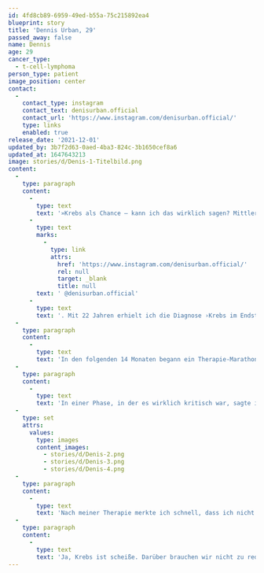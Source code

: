 ```yaml
---
id: 4fd8cb89-6959-49ed-b55a-75c215892ea4
blueprint: story
title: 'Dennis Urban, 29'
passed_away: false
name: Dennis
age: 29
cancer_type:
  - t-cell-lymphoma
person_type: patient
image_position: center
contact:
  -
    contact_type: instagram
    contact_text: denisurban.official
    contact_url: 'https://www.instagram.com/denisurban.official/'
    type: links
    enabled: true
release_date: '2021-12-01'
updated_by: 3b7f2d63-0aed-4ba3-824c-3b1650cef8a6
updated_at: 1647643213
image: stories/d/Denis-1-Titelbild.png
content:
  -
    type: paragraph
    content:
      -
        type: text
        text: '»Krebs als Chance – kann ich das wirklich sagen? Mittlerweile ja, aber dafür muss ich kurz ausholen. Ich bin Denis von'
      -
        type: text
        marks:
          -
            type: link
            attrs:
              href: 'https://www.instagram.com/denisurban.official/'
              rel: null
              target: _blank
              title: null
        text: ' @denisurban.official'
      -
        type: text
        text: '. Mit 22 Jahren erhielt ich die Diagnose ›Krebs im Endstadium‹. Ein 18 cm großer Tumor befand sich in meiner Brust. ›Ein paar Wochen habe ich noch zu leben‹, sagten meine Ärzte. Doch ich hatte großes Glück.'
  -
    type: paragraph
    content:
      -
        type: text
        text: 'In den folgenden 14 Monaten begann ein Therapie-Marathon für mich. 266 Tage im Krankenhaus. Eigentlich hatte ich gar keine Zeit dafür, denn ich war mitten in meinem Studium und bald standen wieder Prüfungen an. Doch wie so oft spielt das Leben anders als geplant.'
  -
    type: paragraph
    content:
      -
        type: text
        text: 'In einer Phase, in der es wirklich kritisch war, sagte ich zu meiner Mama: ›Ich will noch nicht sterben. Ich habe noch so viel vor in meinem Leben.‹ Ein Moment, der mein Leben in Zukunft stark prägen sollte. Denn diese Aussage heißt gleichzeitig auch, dass ich mein Leben bis dahin nicht so gelebt habe, wie ich es leben wollte. Niemand weiß, wie viel Zeit wir hier auf der Erde haben. Für mich ist es auch nicht mehr so wichtig. Viel wichtiger ist, wie wir diese Zeit für uns nutzen.'
  -
    type: set
    attrs:
      values:
        type: images
        content_images:
          - stories/d/Denis-2.png
          - stories/d/Denis-3.png
          - stories/d/Denis-4.png
  -
    type: paragraph
    content:
      -
        type: text
        text: 'Nach meiner Therapie merkte ich schnell, dass ich nicht mehr wie früher funktionierte. Aber will ich das überhaupt? Was ist mir denn wirklich wichtig? Was macht mich wirklich glücklich? Was für ein Leben möchte ich leben? Zum ersten Mal in meinem Leben war ich wirklich ehrlich zu mir selbst. – Nein, das war alles andere als einfach. Es ging auch nicht von heute auf morgen. Doch es war die einzige Möglichkeit, um Schritt für Schritt meinen Weg zu gehen. Heute darf ich als Coach Menschen begleiten, die sich wie ich mit diesen Fragen beschäftigen, und dabei unterstützen, ihr Leben neu auszurichten.'
  -
    type: paragraph
    content:
      -
        type: text
        text: 'Ja, Krebs ist scheiße. Darüber brauchen wir nicht zu reden. Doch ich bin mittlerweile dankbar für diesen Teil meines Lebens und kann sagen, dass es mir auch mein Leben geschenkt hat. Ich wünsche Dir von Herzen, dass auch Du das irgendwann sagen kannst ❤.«'
---
```

